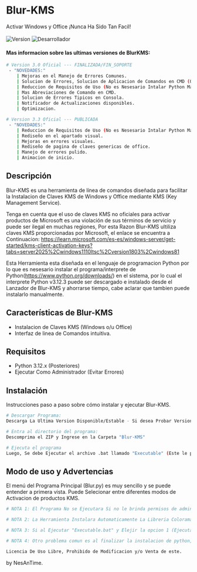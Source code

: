 # Blur-KMS
Activar Windows y Office ¡Nunca Ha Sido Tan Facil!<br></br>
![Version](https://img.shields.io/badge/Version_Actual-3.3-blue)
![Desarrollador](https://img.shields.io/badge/NesAnTime-green)
<br>
#### Mas informacion sobre las ultimas versiones de BlurKMS: 
```bash
# Version 3.0 Oficial --- FINALIZADA/FIN_SOPORTE
 - "NOVEDADES:" 
    | Mejoras en el Manejo de Errores Comunes.
    | Solucion de Errores, Solucion de Aplicacion de Comandos en CMD (Office).
    | Reduccion de Requisitos de Uso (No es Nesesario Intalar Python Manualmente).
    | Mas Abreviaciones de Comando en CMD.
    | Solucion de Errores Tipicos en Consola.
    | Notificador de Actualizaciones disponibles.
    | Optimizacion.

# Version 3.3 Oficial --- PUBLICADA
 - "NOVEDADES:" 
    | Reduccion de Requisitos de Uso (No es Nesesario Intalar Python Manualmente).
    | Rediseño en el apartado visual.
    | Mejoras en errores visuales.
    | Rediseño de pagina de claves genericas de office.
    | Manejo de errores pulido.
    | Animacion de inicio.
```

## Descripción
Blur-KMS es una herramienta de línea de comandos diseñada para facilitar la Instalacion de Claves KMS de Windows y Office mediante KMS (Key Management Service).

Tenga en cuenta que el uso de claves KMS no oficiales para activar productos de Microsoft es una violación de sus términos de servicio y puede ser ilegal en muchas regiones, Por esta Razon Blur-KMS ultiliza claves KMS proporcionadas por Microsoft, el enlace se encuentra a Continuacion: https://learn.microsoft.com/es-es/windows-server/get-started/kms-client-activation-keys?tabs=server2025%2Cwindows1110ltsc%2Cversion1803%2Cwindows81

Esta Herramienta esta diseñada en el lenguaje de programacion Python por lo que es nesesario instalar el programa/interprete de Python(https://www.python.org/downloads/) en el sistema, por lo cual el interprete Python v3.12.3 puede ser descargado e instalado desde el Lanzador de Blur-KMS y ahorrarse tiempo, cabe aclarar que tambien puede instalarlo manualmente.

## Características de Blur-KMS

- Instalacion de Claves KMS (Windows o/u Office)
- Interfaz de linea de Comandos intuitiva.
  
## Requisitos
- Python 3.12.x (Posteriores)
- Ejecutar Como Administrador (Evitar Errores)

## Instalación
Instrucciones paso a paso sobre cómo instalar y ejecutar Blur-KMS.
```bash
# Descargar Programa:
Descarga La Ultima Version Disponible/Estable - Si desea Probar Versiones Beta-Alfa descargue desde la Fuente/Code. 

# Entra al directorio del programa:
Descomprima el ZIP y Ingrese en la Carpeta "Blur-KMS"

# Ejecuta el programa
Luego, Se debe Ejecutar el archivo .bat llamado "Executable" (Este le pedira °Permisos de Administracion°, Acepte para continuar.) y elegir la opcion de su preferencia.

```

## Modo de uso y Advertencias
El menú del Programa Principal (Blur.py) es muy sencillo y se puede entender a primera vista. Puede Selecionar entre diferentes modos de Activacion de productos KMS.


```bash
# NOTA 1: El Programa No se Ejecutara Si no le brinda permisos de administracion, Blur-KMS Tratara de Obtener Su Permiso (Acepte los permisos para evitar errores).

# NOTA 2: La Herramienta Instalara Automaticamente La Libreria Colorama & Pillow, Unas Librerias de Python Meramente Esteticas.

# NOTA 3: Si al Ejecutar "Executable.bat" y Elejir la opcion 1 (Ejecutar Blur), Lanza cualquier error y ya instalo python, lo mas probable es que no se instalaron automaticamente las librerias nesesarias para que el programa funcione, estas son Colorama & Pillow. (Si Continua Fallando Instalelas manualmente).

# NOTA 4: Otro problema comun es al finalizar la instalacion de python, este no se agrege automaticamente al PACH de windows y tendra que moverlo manualmente al PACH.

Licencia De Uso Libre, Prohibido de Modificacion y/o Venta de este.
```
by NesAnTime.